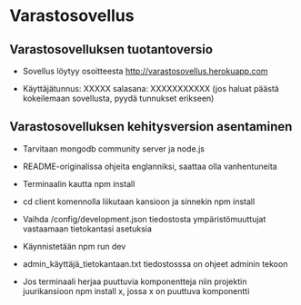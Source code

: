 # Varastosovellus

## Varastosovelluksen tuotantoversio

* Sovellus löytyy osoitteesta http://varastosovellus.herokuapp.com

* Käyttäjätunnus: XXXXX salasana: XXXXXXXXXXX (jos haluat päästä kokeilemaan sovellusta, pyydä tunnukset erikseen)

## Varastosovelluksen kehitysversion asentaminen

* Tarvitaan mongodb community server ja node.js

* README-originalissa ohjeita englanniksi, saattaa olla vanhentuneita

* Terminaalin kautta npm install

* cd client komennolla liikutaan kansioon ja sinnekin npm install

* Vaihda /config/development.json tiedostosta ympäristömuuttujat vastaamaan tietokantasi asetuksia

* Käynnistetään npm run dev

* admin_käyttäjä_tietokantaan.txt tiedostosssa on ohjeet adminin tekoon

* Jos terminaali herjaa puuttuvia komponentteja niin projektin juurikansioon npm install x, jossa x on puuttuva komponentti